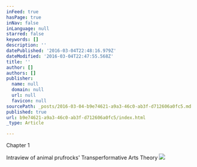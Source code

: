 ```yaml
---
inFeed: true
hasPage: true
inNav: false
inLanguage: null
starred: false
keywords: []
description: ''
datePublished: '2016-03-04T22:48:16.979Z'
dateModified: '2016-03-04T22:47:55.568Z'
title: ''
author: []
authors: []
publisher:
  name: null
  domain: null
  url: null
  favicon: null
sourcePath: _posts/2016-03-04-b9e74621-a9a3-46c0-ab3f-d712606a0fc5.md
published: true
url: b9e74621-a9a3-46c0-ab3f-d712606a0fc5/index.html
_type: Article

---
```

Chapter 1 

Intraview of animal prufrocks' Transperformative Arts Theory ![](https://the-grid-user-content.s3-us-west-2.amazonaws.com/5c30b113-54fb-4b9d-815b-fc096dea5625.png)